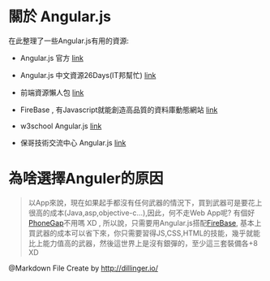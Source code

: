 關於 Angular.js
===================================
在此整理了一些Angular.js有用的資源:

 - Angular.js 官方  [link][1]

 - Angular.js 中文資源26Days(IT邦幫忙) [link][2]

 - 前端資源懶人包 [link][3]

 - FireBase , 有Javascript就能創造高品質的資料庫動態網站 [link][4]

 - w3school Angular.js [link][5]

 - 保哥技術交流中心 Angular.js [link][6]

為啥選擇Anguler的原因
===================================
>以App來說，現在如果起手都沒有任何武器的情況下，買到武器可是要花上很高的成本(Java,asp,objective-c...),因此，何不走Web App呢? 有個好  [PhoneGap](http://phonegap.com/ "PhoneGap")不用嗎 XD , 所以說，只需要用Angular.js搭配[FireBase](https://www.firebase.com/ "FireBase"), 基本上買武器的成本可以省下來，你只需要習得JS,CSS,HTML的技能，幾乎就能比上能力值高的武器，然後這世界上是沒有銀彈的，至少這三套裝備各+8 XD


[1]:https://angularjs.org/
[2]:http://ithelp.ithome.com.tw/question/10132196
[3]:https://docs.google.com/document/d/1pik-0mmvrAi7X9ifaPh-SZQndd0-xslMGdha7X-aOPY/edit
[4]:https://www.firebase.com/
[5]:http://www.w3schools.com/angular/
[6]:http://blog.miniasp.com/post/2013/04/24/Front-end-Engineering-Fineart-An-Introduction-to-AngularJS.aspx

@Markdown File Create by http://dillinger.io/